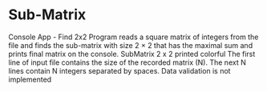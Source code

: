 # Sub-Matrix
Console App - Find 2x2
    Program reads a square matrix of integers from the file
    and finds the sub-matrix with size 2 × 2 that has the maximal
    sum and prints final matrix on the console. SubMatrix 2 x 2 printed colorful
    The first line of input file contains the size of the recorded matrix (N). 
    The next N lines contain N integers separated by spaces.
    Data validation is not implemented
